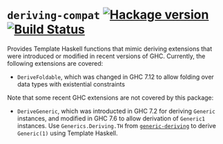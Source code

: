 # `deriving-compat` [![Hackage version](https://img.shields.io/hackage/v/deriving-compat.svg?style=flat)](http://hackage.haskell.org/package/deriving-compat) [![Build Status](https://img.shields.io/travis/haskell-compat/deriving-compat.svg?style=flat)](https://travis-ci.org/haskell-compat/deriving-compat)

Provides Template Haskell functions that mimic deriving extensions that were introduced or modified in recent versions of GHC. Currently, the following extensions are covered:

* `DeriveFoldable`, which was changed in GHC 7.12 to allow folding over data types with existential constraints

Note that some recent GHC extensions are not covered by this package:

* `DeriveGeneric`, which was introducted in GHC 7.2 for deriving `Generic` instances, and modified in GHC 7.6 to allow derivation of `Generic1` instances. Use `Generics.Deriving.TH` from [`generic-deriving`](http://hackage.haskell.org/package/generic-deriving) to derive `Generic(1)` using Template Haskell.
